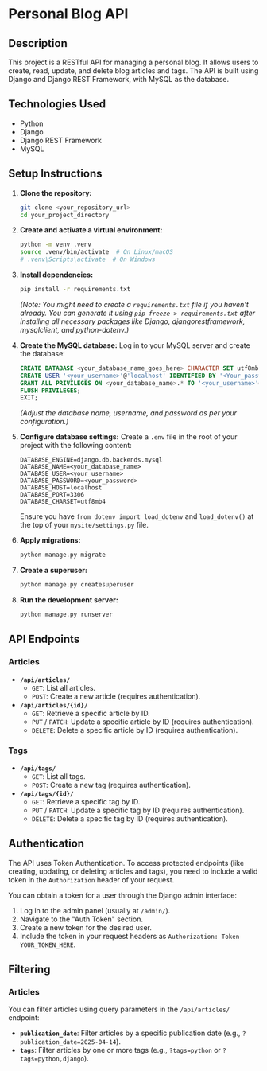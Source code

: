 # Personal Blog API

## Description

This project is a RESTful API for managing a personal blog. It allows users to create, read, update, and delete blog articles and tags. The API is built using Django and Django REST Framework, with MySQL as the database.

## Technologies Used

* Python
* Django
* Django REST Framework
* MySQL

## Setup Instructions

1.  **Clone the repository:**
    ```bash
    git clone <your_repository_url>
    cd your_project_directory
    ```

2.  **Create and activate a virtual environment:**
    ```bash
    python -m venv .venv
    source .venv/bin/activate  # On Linux/macOS
    # .venv\Scripts\activate  # On Windows
    ```

3.  **Install dependencies:**
    ```bash
    pip install -r requirements.txt
    ```
    *(Note: You might need to create a `requirements.txt` file if you haven't already. You can generate it using `pip freeze > requirements.txt` after installing all necessary packages like Django, djangorestframework, mysqlclient, and python-dotenv.)*

4.  **Create the MySQL database:**
    Log in to your MySQL server and create the database:
    ```sql
    CREATE DATABASE <your_database_name_goes_here> CHARACTER SET utf8mb4 COLLATE utf8mb4_unicode_ci;
    CREATE USER '<your_username>'@'localhost' IDENTIFIED BY '<Your_password>';
    GRANT ALL PRIVILEGES ON <your_database_name>.* TO '<your_username>'@'localhost';
    FLUSH PRIVILEGES;
    EXIT;
    ```
    *(Adjust the database name, username, and password as per your configuration.)*

5.  **Configure database settings:**
    Create a `.env` file in the root of your project with the following content:
    ```
    DATABASE_ENGINE=django.db.backends.mysql
    DATABASE_NAME=<your_database_name>
    DATABASE_USER=<your_username>
    DATABASE_PASSWORD=<your_password>
    DATABASE_HOST=localhost
    DATABASE_PORT=3306
    DATABASE_CHARSET=utf8mb4
    ```
    Ensure you have `from dotenv import load_dotenv` and `load_dotenv()` at the top of your `mysite/settings.py` file.

6.  **Apply migrations:**
    ```bash
    python manage.py migrate
    ```

7.  **Create a superuser:**
    ```bash
    python manage.py createsuperuser
    ```

8.  **Run the development server:**
    ```bash
    python manage.py runserver
    ```

## API Endpoints

### Articles

* **`/api/articles/`**
    * `GET`: List all articles.
    * `POST`: Create a new article (requires authentication).
* **`/api/articles/{id}/`**
    * `GET`: Retrieve a specific article by ID.
    * `PUT` / `PATCH`: Update a specific article by ID (requires authentication).
    * `DELETE`: Delete a specific article by ID (requires authentication).

### Tags

* **`/api/tags/`**
    * `GET`: List all tags.
    * `POST`: Create a new tag (requires authentication).
* **`/api/tags/{id}/`**
    * `GET`: Retrieve a specific tag by ID.
    * `PUT` / `PATCH`: Update a specific tag by ID (requires authentication).
    * `DELETE`: Delete a specific tag by ID (requires authentication).

## Authentication

The API uses Token Authentication. To access protected endpoints (like creating, updating, or deleting articles and tags), you need to include a valid token in the `Authorization` header of your request.

You can obtain a token for a user through the Django admin interface:

1.  Log in to the admin panel (usually at `/admin/`).
2.  Navigate to the "Auth Token" section.
3.  Create a new token for the desired user.
4.  Include the token in your request headers as `Authorization: Token YOUR_TOKEN_HERE`.

## Filtering

### Articles

You can filter articles using query parameters in the `/api/articles/` endpoint:

* **`publication_date`**: Filter articles by a specific publication date (e.g., `?publication_date=2025-04-14`).
* **`tags`**: Filter articles by one or more tags (e.g., `?tags=python` or `?tags=python,django`).

